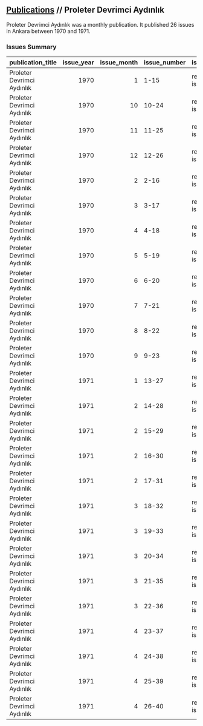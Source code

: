 ## [Publications](publications.md) // Proleter Devrimci Aydınlık

Proleter Devrimci Aydınlık was a monthly publication. It published 26 issues in Ankara between 1970 and 1971.

### Issues Summary

| publication_title          |   issue_year |   issue_month | issue_number   | issue_type    |
|:---------------------------|-------------:|--------------:|:---------------|:--------------|
| Proleter Devrimci Aydınlık |         1970 |             1 | 1-15           | regular issue |
| Proleter Devrimci Aydınlık |         1970 |            10 | 10-24          | regular issue |
| Proleter Devrimci Aydınlık |         1970 |            11 | 11-25          | regular issue |
| Proleter Devrimci Aydınlık |         1970 |            12 | 12-26          | regular issue |
| Proleter Devrimci Aydınlık |         1970 |             2 | 2-16           | regular issue |
| Proleter Devrimci Aydınlık |         1970 |             3 | 3-17           | regular issue |
| Proleter Devrimci Aydınlık |         1970 |             4 | 4-18           | regular issue |
| Proleter Devrimci Aydınlık |         1970 |             5 | 5-19           | regular issue |
| Proleter Devrimci Aydınlık |         1970 |             6 | 6-20           | regular issue |
| Proleter Devrimci Aydınlık |         1970 |             7 | 7-21           | regular issue |
| Proleter Devrimci Aydınlık |         1970 |             8 | 8-22           | regular issue |
| Proleter Devrimci Aydınlık |         1970 |             9 | 9-23           | regular issue |
| Proleter Devrimci Aydınlık |         1971 |             1 | 13-27          | regular issue |
| Proleter Devrimci Aydınlık |         1971 |             2 | 14-28          | regular issue |
| Proleter Devrimci Aydınlık |         1971 |             2 | 15-29          | regular issue |
| Proleter Devrimci Aydınlık |         1971 |             2 | 16-30          | regular issue |
| Proleter Devrimci Aydınlık |         1971 |             2 | 17-31          | regular issue |
| Proleter Devrimci Aydınlık |         1971 |             3 | 18-32          | regular issue |
| Proleter Devrimci Aydınlık |         1971 |             3 | 19-33          | regular issue |
| Proleter Devrimci Aydınlık |         1971 |             3 | 20-34          | regular issue |
| Proleter Devrimci Aydınlık |         1971 |             3 | 21-35          | regular issue |
| Proleter Devrimci Aydınlık |         1971 |             3 | 22-36          | regular issue |
| Proleter Devrimci Aydınlık |         1971 |             4 | 23-37          | regular issue |
| Proleter Devrimci Aydınlık |         1971 |             4 | 24-38          | regular issue |
| Proleter Devrimci Aydınlık |         1971 |             4 | 25-39          | regular issue |
| Proleter Devrimci Aydınlık |         1971 |             4 | 26-40          | regular issue |
